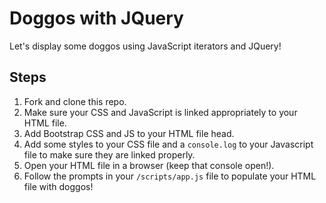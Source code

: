 # Doggos with JQuery

Let's display some doggos using JavaScript iterators and JQuery!

## Steps
1. Fork and clone this repo.
1. Make sure your CSS and JavaScript is linked appropriately to your HTML file.
1. Add Bootstrap CSS and JS to your HTML file head.
1. Add some styles to your CSS file and a `console.log` to your Javascript file to make sure they are linked properly. 
1. Open your HTML file in a browser (keep that console open!).
1. Follow the prompts in your `/scripts/app.js` file to populate your HTML file with doggos!
